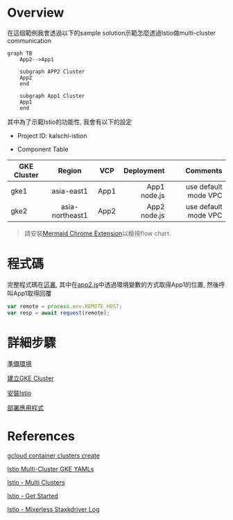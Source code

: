 Overview
=======

在這個範例我會透過以下的sample solution示範怎麼透過Istio做multi-cluster communication

```mermaid
graph TB
    App2-->App1

    subgraph APP2 Cluster
    App2
    end

    subgraph App1 Cluster
    App1
    end
```

其中為了示範Istio的功能性, 我會有以下的設定

- Project ID: kalschi-istion

- Component Table

|GKE Cluster|Region|VCP|Deployment|Comments|
|----------|:-------------:|:-------------:|------:|------:|
|gke1|asia-east1|App1|App1 node.js|use default mode VPC|
|gke2|asia-northeast1|App2|App2 node.js|use default mode VPC|

>請安裝[Mermaid Chrome Extension](https://chrome.google.com/webstore/detail/mermaid-diagrams/phfcghedmopjadpojhmmaffjmfiakfil)以檢視flow chart.

程式碼
=====
完整程式碼在[這裏](./src), 其中在[app2.js](./src/app2/app2.js)中透過環境變數的方式取得App1的位置, 然後呼叫App1取得回覆

```javascript
var remote = process.env.REMOTE_HOST;
var resp = await request(remote);
```

詳細步驟
======

[準備環境](./00-setup-environment/readme.md)

[建立GKE Cluster](./01-create-clusters/readme.md)

[安裝Istio](./02-install-istio/readme.md)

[部署應用程式](./03-deploy-apps/readme.md)


References
==========
[gcloud container clusters create](https://cloud.google.com/sdk/gcloud/reference/container/clusters/create#--username)

[Istio Multi-Cluster GKE YAMLs](https://github.com/GoogleCloudPlatform/istio-multicluster-gke/tree/master/istio-multi-controlplane/istio)

[Istio - Multi Clusters](https://istio.io/docs/setup/install/multicluster/gateways/)

[Istio - Get Started](https://istio.io/docs/setup/getting-started/#bookinfo)

[Istio - Mixerless Staxkdriver Log](https://github.com/istio/istio/wiki/Mixerless-Stackdriver-HTTP-Telemetry)